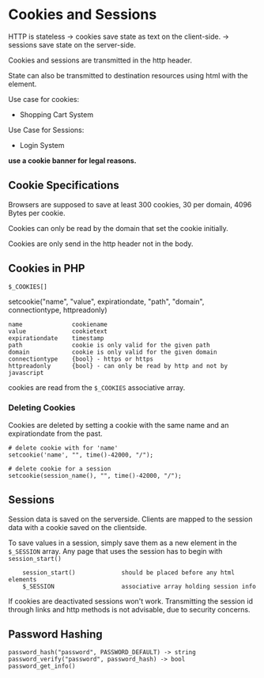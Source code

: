 # Cookies and Sessions
HTTP is stateless
-> cookies save state as text on the client-side.
-> sessions save state on the server-side.

Cookies and sessions are transmitted in the http header.

State can also be transmitted to destination resources using html with the <intput type="hidden"> element.

Use case for cookies:
- Shopping Cart System

Use Case for Sessions:
- Login System


**use a cookie banner for legal reasons.**

## Cookie Specifications
Browsers are supposed to save at least 300 cookies, 30 per domain, 4096 Bytes per cookie.

Cookies can only be read by the domain that set the cookie initially.

Cookies are only send in the http header not in the body.

## Cookies in PHP

    $_COOKIES[]

setcookie("name", "value", expirationdate, "path", "domain", connectiontype, httpreadonly)

    name              cookiename
    value             cookietext
    expirationdate    timestamp
    path              cookie is only valid for the given path
    domain            cookie is only valid for the given domain
    connectiontype    {bool} - https or https
    httpreadonly      {bool} - can only be read by http and not by javascript


cookies are read from the `$_COOKIES` associative array.

### Deleting Cookies
Cookies are deleted by setting a cookie with the same name and an expirationdate
from the past.

    # delete cookie with for 'name'
    setcookie('name', "", time()-42000, "/");

    # delete cookie for a session
    setcookie(session_name(), "", time()-42000, "/");

## Sessions
Session data is saved on the serverside. Clients are mapped to the session data
with a cookie saved on the clientside.

To save values in a session, simply save them as a new element in the
`$_SESSION` array.
Any page that uses the session has to begin with `session_start()`

```
    session_start()             should be placed before any html elements
    $_SESSION                   associative array holding session info
```

If cookies are deactivated sessions won't work.
Transmitting the session id through links and http methods is not advisable,
due to security concerns.

## Password Hashing

	password_hash("password", PASSWORD_DEFAULT) -> string
	password_verify("password", password_hash) -> bool
	password_get_info()
